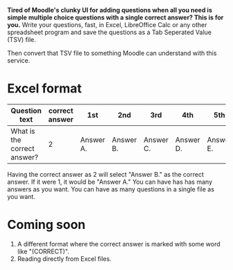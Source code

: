 **Tired of Moodle's clunky UI for adding questions when all you need is simple multiple choice questions with a single correct answer?
This is for you.** Write your questions, fast, in Excel, LibreOffice Calc or any other spreadsheet program and save the questions as a Tab Seperated Value (TSV) file.

Then convert that TSV file to something Moodle can understand with this service.

# Excel format
| Question text | correct answer | 1st | 2nd | 3rd | 4th | 5th | ... |
| ------------- | -------------- | --- | --- | --- | --- | --- | --- |
| What is the correct answer?  | 2 | Answer A. | Answer B. | Answer C. | Answer D. | Answer E. | ... |

Having the correct answer as 2 will select "Answer B." as the correct answer.
If it were 1, it would be "Answer A."
You can have has has many answers as you want.
You can have as many questions in a single file as you want.


# Coming soon
1. A different format where the correct answer is marked with some word like "(CORRECT)".
2. Reading directly from Excel files.
